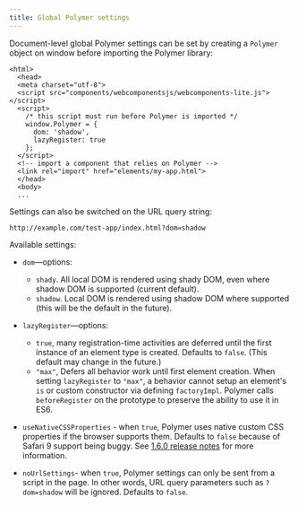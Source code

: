 ```yaml
---
title: Global Polymer settings
---
```


Document-level global Polymer settings can be set
by creating a `Polymer` object on window before importing the Polymer
library:

```
<html>
  <head>
  <meta charset="utf-8">
  <script src="components/webcomponentsjs/webcomponents-lite.js"></script>
  <script>
    /* this script must run before Polymer is imported */
    window.Polymer = {
      dom: 'shadow',
      lazyRegister: true
    };
  </script>
  <!-- import a component that relies on Polymer -->
  <link rel="import" href="elements/my-app.html">
  </head>
  <body>
  ...
```

Settings can also be switched on the URL query string:

    http://example.com/test-app/index.html?dom=shadow

Available settings:

*   `dom`—options:
    * `shady`. All local DOM is rendered using shady DOM, even where shadow DOM is supported (current default).
    * `shadow`. Local DOM is rendered using shadow DOM where supported (this will be the default in the future).

*   `lazyRegister`—options:
    * `true`, many registration-time activities are deferred until the first instance of an element
	type is created. Defaults to `false`. (This default may change in the future.)
    * `"max"`, Defers all behavior work until first element creation. When setting `lazyRegister` to `"max"`, a behavior cannot setup an element's `is` or custom constructor via defining `factoryImpl`. Polymer calls `beforeRegister` on the prototype to preserve the ability to use it in ES6. 
*   `useNativeCSSProperties` - when `true`, Polymer uses native custom CSS properties if the browser supports them. Defaults to `false` because of Safari 9 support being buggy. See [1.6.0 release notes](https://www.polymer-project.org/1.0/docs/release-notes#v-1-6-0) for more information.
*   `noUrlSettings`- when `true`, Polymer settings can only be sent from a script in the page. In other words, URL query parameters such as `?dom=shadow` will be ignored. Defaults to `false`.
